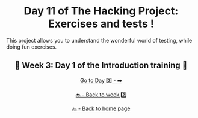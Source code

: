<h1 align="center">Day 11 of The Hacking Project: Exercises and tests !</h1>

This project allows you to understand the wonderful world of testing, while doing fun exercises.

<h2 align="center">🎉 Week 3: Day 1 of the Introduction training 🎉</h2>

<div align="center">
  
  [Go to Day 2️⃣ - ➡️](https://github.com/BenjaminCharmes/THP_Introduction/tree/main/Week_3/Day_2)

</div>

<div align="center">

  [🔙 - Back to week 2️⃣](https://github.com/BenjaminCharmes/THP_Introduction/tree/main/Week_3)

  [🔙 - Back to home page](https://github.com/BenjaminCharmes/THP_Introduction)

</div>